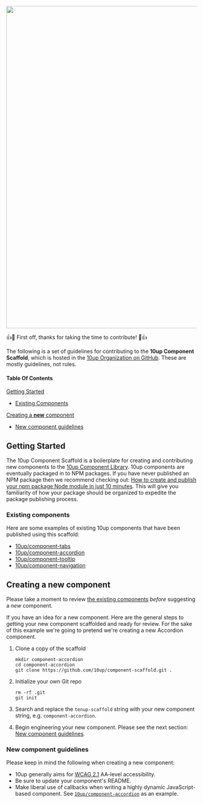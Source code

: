 <a href="https://10up.com/contact/"><img src="https://10updotcom-wpengine.s3.amazonaws.com/uploads/2016/10/10up-Github-Banner.png" width="850"></a>

:+1::tada: First off, thanks for taking the time to contribute! :tada::+1:

The following is a set of guidelines for contributing to the __10up Component Scaffold__, which is hosted in the [10up Organization on GitHub](https://github.com/10up). These are mostly guidelines, not rules.

#### Table Of Contents

[Getting Started](#getting-started)
* [Existing Components](#existing-components)

[Creating a __new__ component](#creating-a-new-component)
* [New component guidelines](#new-component-guidelines)

## Getting Started

The 10up Component Scaffold is a boilerplate for creating and contributing new components to the [10up Component Library](https://10up.github.io/wp-component-library/). 10up components are eventually packaged in to NPM packages. If you have never published an NPM package then we recommend checking out: [How to create and publish your npm package Node module in just 10 minutes](https://www.signet.hr/how-to-create-and-publish-your-npm-package-node-module-in-just-10-minutes/). This will give you familiarity of how your package should be organized to expedite the package publishing process.

### Existing components

Here are some examples of existing 10up components that have been published using this scaffold:

* [10up/component-tabs](https://github.com/10up/component-tabs)
* [10up/component-accordion](https://github.com/10up/component-accordion)
* [10up/component-tooltip](https://github.com/10up/component-tooltip)
* [10up/component-navigation](https://github.com/10up/component-navigation)

## Creating a __new__ component

Please take a moment to review [the existing components](#existing-components) _before_ suggesting a _new_ component.

If you have an idea for a new component. Here are the general steps to getting your new component scaffolded and ready for review. For the sake of this example we're going to pretend we're creating a new Accordion component.

1. Clone a copy of the scaffold

    ```
    mkdir component-accordion
    cd component-accordion
    git clone https://github.com/10up/component-scaffold.git .
    ```

2. Initialize your own Git repo

    ```
    rm -rf .git
    git init
    ```

3. Search and replace the `tenup-scaffold` string with your new component string, e.g. `component-accordion`.
4. Begin engineering your new component. Please see the next section: [New component guidelines](#new-component-guidelines).

### New component guidelines

Please keep in mind the following when creating a new component:

* 10up generally aims for [WCAG 2.1](https://www.w3.org/TR/WCAG21/) AA-level accessibility.
* Be sure to update your component's README.
* Make liberal use of callbacks when writing a highly dynamic JavaScript-based component. See [`10up/component-accordion`](https://github.com/10up/component-accordion#callbacks) as an example.
